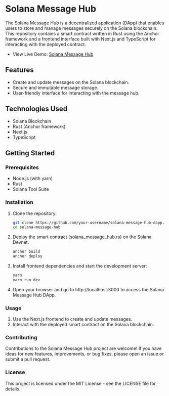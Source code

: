 # Solana Message Hub

The Solana Message Hub is a decentralized application (DApp) that enables users to store and manage messages securely on the Solana blockchain. This repository contains a smart contract written in Rust using the Anchor framework and a frontend interface built with Next.js and TypeScript for interacting with the deployed contract.
* View Live Demo: [Solana Message Hub](https://blockchain-wala-message-hub.vercel.app/)

## Features

- Create and update messages on the Solana blockchain.
- Secure and immutable message storage.
- User-friendly interface for interacting with the message hub.

## Technologies Used

- Solana Blockchain
- Rust (Anchor framework)
- Next.js
- TypeScript

## Getting Started

### Prerequisites

- Node.js (with yarn)
- Rust
- Solana Tool Suite

### Installation

1. Clone the repository:

   ```bash
   git clone https://github.com/your-username/solana-message-hub-dapp.git
   cd solana-message-hub

2. Deploy the smart contract (solana_message_hub.rs) on the Solana Devnet.

   ```bash
   anchor build
   anchor deploy

3. Install frontend dependencies and start the development server:

   ```bash
   yarn
   yarn run dev

4. Open your browser and go to http://localhost:3000 to access the Solana Message Hub DApp.

### Usage
1. Use the Next.js frontend to create and update messages.
2. Interact with the deployed smart contract on the Solana blockchain.

### Contributing
Contributions to the Solana Message Hub project are welcome! If you have ideas for new features, improvements, or bug fixes, please open an issue or submit a pull request.

### License
This project is licensed under the MIT License - see the LICENSE file for details.
